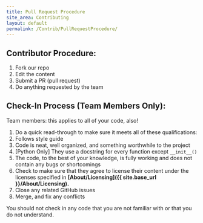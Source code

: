 ```yaml
---
title: Pull Request Procedure
site_area: Contributing
layout: default
permalink: /Contrib/PullRequestProcedure/
---
```


## Contributor Procedure:

1. Fork our repo
2. Edit the content
3. Submit a PR (pull request)
4. Do anything requested by the team

## Check-In Process (Team Members Only):

Team members: this applies to all of your code, also!

1. Do a quick read-through to make sure it meets all of these qualifications:
  1. Follows style guide
  2. Code is neat, well organized, and something worthwhile to the project
  3. [Python Only] They use a docstring for every function except `__init__()`
  4. The code, to the best of your knowledge, is fully working and does not contain any bugs or shortcomings
2. Check to make sure that they agree to license their content under the licenses specified in **[About/Licensing]({{ site.base_url }}/About/Licensing).**
3. Close any related GitHub issues
4. Merge, and fix any conflicts

You should not check in any code that you are not familiar with or that you do not understand.
